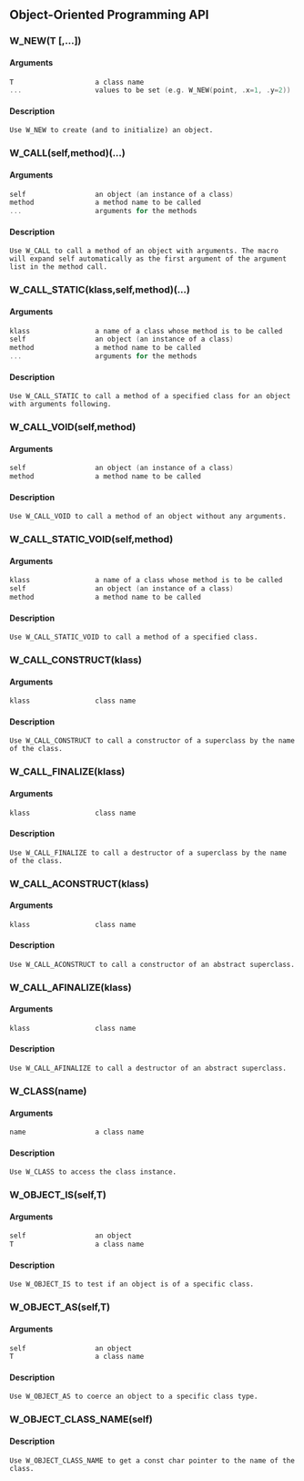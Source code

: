 ## Object-Oriented Programming API
    
### W_NEW(T [,...])
#### Arguments
```C
T                    a class name
...                  values to be set (e.g. W_NEW(point, .x=1, .y=2))
```
#### Description
    Use W_NEW to create (and to initialize) an object.
    
### W_CALL(self,method)(...)
#### Arguments
```C
self                 an object (an instance of a class)
method               a method name to be called
...                  arguments for the methods
```
#### Description
    Use W_CALL to call a method of an object with arguments. The macro will expand self automatically as the first argument of the argument list in the method call.
    
### W_CALL_STATIC(klass,self,method)(...)
#### Arguments
```C
klass                a name of a class whose method is to be called
self                 an object (an instance of a class)
method               a method name to be called
...                  arguments for the methods
```
#### Description
    Use W_CALL_STATIC to call a method of a specified class for an object with arguments following.
    
### W_CALL_VOID(self,method)
#### Arguments
```C
self                 an object (an instance of a class)
method               a method name to be called
```
#### Description
    Use W_CALL_VOID to call a method of an object without any arguments.
    
### W_CALL_STATIC_VOID(self,method)
#### Arguments
```C
klass                a name of a class whose method is to be called
self                 an object (an instance of a class)
method               a method name to be called
```
#### Description
    Use W_CALL_STATIC_VOID to call a method of a specified class.
    
### W_CALL_CONSTRUCT(klass)
#### Arguments
```C
klass                class name
```
#### Description
    Use W_CALL_CONSTRUCT to call a constructor of a superclass by the name of the class.
    
### W_CALL_FINALIZE(klass)
#### Arguments
```C
klass                class name
```
#### Description
    Use W_CALL_FINALIZE to call a destructor of a superclass by the name of the class.
    
### W_CALL_ACONSTRUCT(klass)
#### Arguments
```C
klass                class name
```
#### Description
    Use W_CALL_ACONSTRUCT to call a constructor of an abstract superclass.
    
### W_CALL_AFINALIZE(klass)
#### Arguments
```C
klass                class name
```
#### Description
    Use W_CALL_AFINALIZE to call a destructor of an abstract superclass.
    
### W_CLASS(name)
#### Arguments
```C
name                 a class name
```
#### Description
    Use W_CLASS to access the class instance.
    
### W_OBJECT_IS(self,T)
#### Arguments
```C
self                 an object
T                    a class name
```
#### Description
    Use W_OBJECT_IS to test if an object is of a specific class.
    
### W_OBJECT_AS(self,T)
#### Arguments
```C
self                 an object
T                    a class name
```
#### Description
    Use W_OBJECT_AS to coerce an object to a specific class type.
    
### W_OBJECT_CLASS_NAME(self)
#### Description
    Use W_OBJECT_CLASS_NAME to get a const char pointer to the name of the class.
